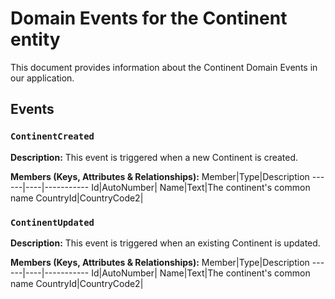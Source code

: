 # Domain Events for the Continent entity

This document provides information about the Continent Domain Events in our application.

## Events

### `ContinentCreated`

**Description:**
This event is triggered when a new Continent is created.

**Members (Keys, Attributes & Relationships):**
Member|Type|Description
------|----|-----------
Id|AutoNumber|
Name|Text|The continent's common name
CountryId|CountryCode2|


### `ContinentUpdated`

**Description:** 
This event is triggered when an existing Continent is updated.

**Members (Keys, Attributes & Relationships):**
Member|Type|Description
------|----|-----------
Id|AutoNumber|
Name|Text|The continent's common name
CountryId|CountryCode2|

